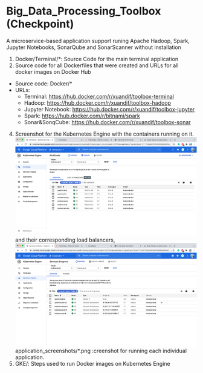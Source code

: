 # Big_Data_Processing_Toolbox (Checkpoint)
A microservice-based application support runing Apache Hadoop, Spark, Jupyter Notebooks, SonarQube and  SonarScanner without installation
1. Docker/Terminal/*: Source Code for the main terminal application
2. Source code for all Dockerfiles that were created and URLs for all docker images on Docker Hub
  - Source code: Docker/*
  - URLs:
    - Terminal: https://hub.docker.com/r/xuandif/toolbox-terminal
    - Hadoop: https://hub.docker.com/r/xuandif/toolbox-hadoop
    - Jupyter Notebook: https://hub.docker.com/r/xuandif/toolbox-jupyter 
    - Spark: https://hub.docker.com/r/bitnami/spark
    - Sonar&SonqCube: https://hub.docker.com/r/xuandif/toolbox-sonar
4. Screenshot for the Kubernetes Engine with the containers running on it.
  ![GKE](gke.png)
  and their corresponding load balancers,
  ![service](service.png)
  application_screenshots/*.png :creenshot for running each individual application.
4. GKE/: Steps used to run Docker images on Kubernetes Engine
